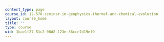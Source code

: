 ```yaml
---
content_type: page
course_id: 12-570-seminar-in-geophysics-thermal-and-chemical-evolution-of-the-earth-spring-2005
layout: course_home
title: ''
type: course
uid: 1bae1f27-51c2-08d8-123e-86cce7d19ef9
---
```

